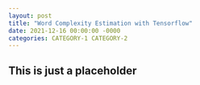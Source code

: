 ```yaml
---
layout: post
title: "Word Complexity Estimation with Tensorflow"
date: 2021-12-16 00:00:00 -0000
categories: CATEGORY-1 CATEGORY-2
---
```


## This is just a placeholder
